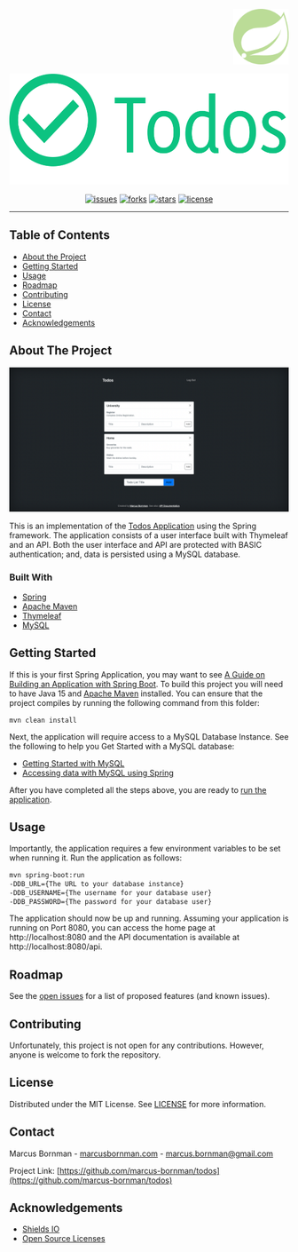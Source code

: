 <!-- PROJECT LOGO -->
<p align="right">
<a href="https://www.marcusbornman.com">
<img src="https://raw.githubusercontent.com/marcus-bornman/todos/master/spring_todos/assets/project_badge.png" height="100" alt="Marcus Bornman">
</a>
</p>
<p align="center">
<img src="https://raw.githubusercontent.com/marcus-bornman/todos/master/spring_todos/assets/project_logo.png" height="200" alt="Todos" />
</p>

<!-- PROJECT SHIELDS -->
<p align="center">
<a href="https://github.com/marcus-bornman/todos/issues"><img src="https://img.shields.io/github/issues/marcus-bornman/todos" alt="issues"></a>
<a href="https://github.com/marcus-bornman/todos/network"><img src="https://img.shields.io/github/forks/marcus-bornman/todos" alt="forks"></a>
<a href="https://github.com/marcus-bornman/todos/stargazers"><img src="https://img.shields.io/github/stars/marcus-bornman/todos" alt="stars"></a>
<a href="https://github.com/marcus-bornman/todos/blob/master/LICENSE"><img src="https://img.shields.io/github/license/marcus-bornman/todos" alt="license"></a>
</p>

---

<!-- TABLE OF CONTENTS -->
## Table of Contents

* [About the Project](#about-the-project)
* [Getting Started](#getting-started)
* [Usage](#usage)
* [Roadmap](#roadmap)
* [Contributing](#contributing)
* [License](#license)
* [Contact](#contact)
* [Acknowledgements](#acknowledgements)



<!-- ABOUT THE PROJECT -->
## About The Project
<p align="center">
<img src="https://raw.githubusercontent.com/marcus-bornman/todos/master/spring_todos/assets/screenshot_1.png" width="600" alt="Screenshot 1" />
</p>

This is an implementation of the [Todos Application](../README.md) using the Spring framework. The application consists
of a user interface built with Thymeleaf and an API. Both the user interface and API are protected with BASIC authentication; and,
data is persisted using a MySQL database.

### Built With
* [Spring](https://spring.io)
* [Apache Maven](https://maven.apache.org)
* [Thymeleaf](https://www.thymeleaf.org)
* [MySQL](https://www.mysql.com)


<!-- GETTING STARTED -->
## Getting Started
If this is your first Spring Application, you may want to see [A Guide on Building an Application with Spring Boot](https://spring.io/guides/gs/spring-boot/).
To build this project you will need to have Java 15 and [Apache Maven](https://maven.apache.org) installed.
You can ensure that the project compiles by running the following command from this folder:
```shell script
mvn clean install
```

Next, the application will require access to a MySQL Database Instance. See the following to help you Get Started with a MySQL database:
* [Getting Started with MySQL](https://dev.mysql.com/doc/mysql-getting-started/en/)
* [Accessing data with MySQL using Spring](https://spring.io/guides/gs/accessing-data-mysql/)

After you have completed all the steps above, you are ready to [run the application](#Usage).


<!-- USAGE EXAMPLES -->
## Usage
Importantly, the application requires a few environment variables to be set when running it. Run the application as follows:
```
mvn spring-boot:run 
-DDB_URL={The URL to your database instance}
-DDB_USERNAME={The username for your database user}
-DDB_PASSWORD={The password for your database user}
```

The application should now be up and running. Assuming your application is running on Port 8080, you can access the home
page at http://localhost:8080 and the API documentation is available at http://localhost:8080/api.


<!-- ROADMAP -->
## Roadmap

See the [open issues](https://github.com/marcus-bornman/todos/issues) for a list of proposed features (and known issues).



<!-- CONTRIBUTING -->
## Contributing

Unfortunately, this project is not open for any contributions. However, anyone is welcome to fork the repository.



<!-- LICENSE -->
## License

Distributed under the MIT License. See [LICENSE](../LICENSE) for more information.



<!-- CONTACT -->
## Contact

Marcus Bornman - [marcusbornman.com](https://www.marcusbornman.com) - [marcus.bornman@gmail.com](mailto:marcus.bornman@gmail.com)

Project Link: [https://github.com/marcus-bornman/todos](https://github.com/marcus-bornman/todos)



<!-- ACKNOWLEDGEMENTS -->
## Acknowledgements
* [Shields IO](https://shields.io)
* [Open Source Licenses](https://choosealicense.com)